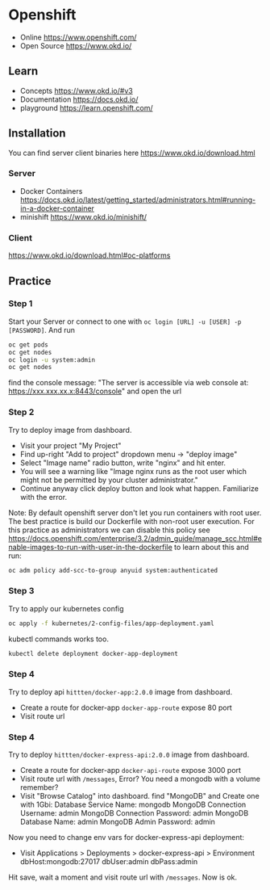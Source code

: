 # Openshift
- Online https://www.openshift.com/
- Open Source https://www.okd.io/

## Learn
- Concepts https://www.okd.io/#v3
- Documentation https://docs.okd.io/
- playground https://learn.openshift.com/ 

## Installation
You can find server client binaries here https://www.okd.io/download.html

### Server
- Docker Containers https://docs.okd.io/latest/getting_started/administrators.html#running-in-a-docker-container
- minishift https://www.okd.io/minishift/

### Client
https://www.okd.io/download.html#oc-platforms

## Practice
### Step 1
Start your Server or connect to one with `oc login [URL] -u [USER] -p [PASSWORD]`. And run
```bash
oc get pods
oc get nodes
oc login -u system:admin
oc get nodes
```
find the console message: "The server is accessible via web console at: https://xxx.xxx.xx.x:8443/console" and open the url

### Step 2
Try to deploy image from dashboard. 
- Visit your project "My Project"
- Find up-right "Add to project" dropdown menu -> "deploy image"
- Select "Image name" radio button, write "nginx" and hit enter.
- You will see a warning like "Image nginx runs as the root user which might not be permitted by your cluster administrator."
- Continue anyway click deploy button and look what happen. Familiarize with the error.

Note: By default openshift server don't let you run containers with root user.
The best practice is build our Dockerfile with non-root user execution.
For this practice as administrators we can disable this policy see https://docs.openshift.com/enterprise/3.2/admin_guide/manage_scc.html#enable-images-to-run-with-user-in-the-dockerfile 
to learn about this and run:
```bash
oc adm policy add-scc-to-group anyuid system:authenticated
```

### Step 3
Try to apply our kubernetes config
```bash
oc apply -f kubernetes/2-config-files/app-deployment.yaml
```
kubectl commands works too.
```bash
kubectl delete deployment docker-app-deployment
```

### Step 4
Try to deploy api `hittten/docker-app:2.0.0` image from dashboard.
- Create a route for docker-app `docker-app-route` expose 80 port
- Visit route url

### Step 4
Try to deploy `hittten/docker-express-api:2.0.0` image from dashboard.
- Create a route for docker-app `docker-api-route` expose 3000 port
- Visit route url with `/messages`, Error? You need a mongodb with a volume remember?
- Visit "Browse Catalog" into dashboard. find "MongoDB" and Create one with 1Gbi:
  Database Service Name: mongodb
  MongoDB Connection Username: admin
  MongoDB Connection Password: admin
  MongoDB Database Name: admin
  MongoDB Admin Password: admin

Now you need to change env vars for docker-express-api deployment:
- Visit Applications > Deployments > docker-express-api > Environment
  dbHost:mongodb:27017
  dbUser:admin
  dbPass:admin
  
Hit save, wait a moment and visit route url with `/messages`. Now is ok.
